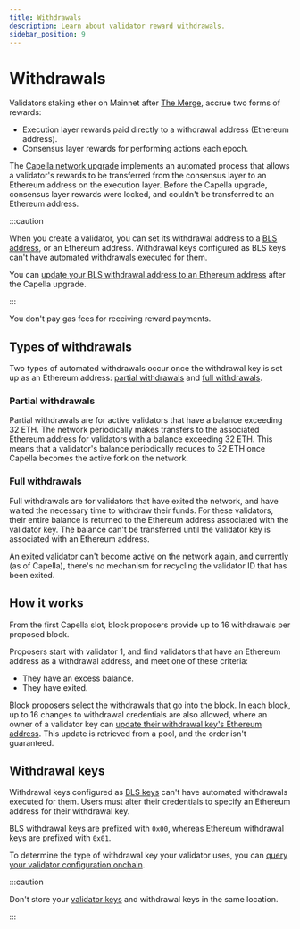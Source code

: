 ```yaml
---
title: Withdrawals
description: Learn about validator reward withdrawals.
sidebar_position: 9
---
```


# Withdrawals

Validators staking ether on Mainnet after [The Merge](merge.md), accrue two
forms of rewards:

- Execution layer rewards paid directly to a withdrawal address (Ethereum address).
- Consensus layer rewards for performing actions each epoch.

The
[Capella network upgrade](https://notes.ethereum.org/@launchpad/withdrawals-faq#Q-What-is-ShanghaiCapella)
implements an automated process that allows a validator's rewards to be
transferred from the consensus layer to an Ethereum address on the execution layer.
Before the Capella upgrade, consensus layer rewards were locked, and couldn't be
transferred to an Ethereum address.

:::caution

When you create a validator, you can set its withdrawal address to a
[BLS address](https://en.wikipedia.org/wiki/BLS_digital_signature), or an
Ethereum address.
Withdrawal keys configured as BLS keys can't have automated withdrawals executed
for them.

You can
[update your BLS withdrawal address to an Ethereum address](../how-to/update-withdrawal-keys.md)
after the Capella upgrade.

:::

You don't pay gas fees for receiving reward payments.

## Types of withdrawals

Two types of automated withdrawals occur once the withdrawal key is set up as an
Ethereum address: [partial withdrawals](#partial-withdrawals) and
[full withdrawals](#full-withdrawals).

### Partial withdrawals

Partial withdrawals are for active validators that have a balance exceeding 32 ETH.
The network periodically makes transfers to the associated Ethereum address for
validators with a balance exceeding 32 ETH.
This means that a validator's balance periodically reduces to 32 ETH once
Capella becomes the active fork on the network.

### Full withdrawals

Full withdrawals are for validators that have exited the network, and have
waited the necessary time to withdraw their funds.
For these validators, their entire balance is returned to the Ethereum address
associated with the validator key.
The balance can't be transferred until the validator key is associated with an
Ethereum address.

An exited validator can't become active on the network again, and currently (as
of Capella), there's no mechanism for recycling the validator ID that has been exited.

## How it works

From the first Capella slot, block proposers provide up to 16 withdrawals per
proposed block.

Proposers start with validator 1, and find validators that have an Ethereum address as a withdrawal address, and meet one of these criteria:

- They have an excess balance.
- They have exited.

Block proposers select the withdrawals that go into the block.
In each block, up to 16 changes to withdrawal credentials are also allowed,
where an owner of a validator key can
[update their withdrawal key's Ethereum address](../how-to/update-withdrawal-keys.md).
This update is retrieved from a pool, and the order isn't guaranteed.

## Withdrawal keys

Withdrawal keys configured as
[BLS keys](https://en.wikipedia.org/wiki/BLS_digital_signature) can't have
automated withdrawals executed for them.
Users must alter their credentials to specify an Ethereum address for their
withdrawal key.

BLS withdrawal keys are prefixed with `0x00`, whereas Ethereum withdrawal keys
are prefixed with `0x01`.

To determine the type of withdrawal key your validator uses, you can
[query your validator configuration onchain](../how-to/update-withdrawal-keys.md#determine-the-withdrawal-address-type).

:::caution

Don't store your [validator keys](../how-to/use-external-signer/manage-keys.md) and
withdrawal keys in the same location.

:::
